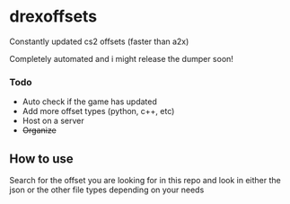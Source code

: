# drexoffsets
Constantly updated cs2 offsets (faster than a2x)

Completely automated and i might release the dumper soon!


### Todo
- Auto check if the game has updated
- Add more offset types (python, c++, etc)
- Host on a server
- ~~Organize~~


## How to use
Search for the offset you are looking for in this repo and look in either the json or the other file types depending on your needs
